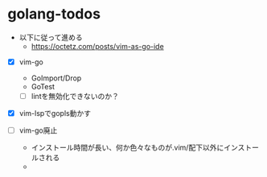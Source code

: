# golang-todos

- 以下に従って進める
  - <https://octetz.com/posts/vim-as-go-ide>

- [x] vim-go
  - GoImport/Drop
  - GoTest
  - [ ] lintを無効化できないのか？
- [x] vim-lspでgopls動かす

- [ ] vim-go廃止
  - インストール時間が長い、何か色々なものが.vim/配下以外にインストールされる
  - 
